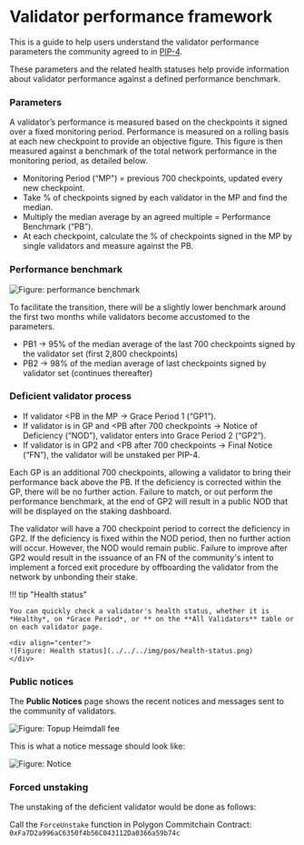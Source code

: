 
# Validator performance framework

This is a guide to help users understand the validator performance parameters the community agreed to in [PIP-4](https://snapshot.org/#/polygonvalidators.eth/proposal/0x1e9d79b6406870ebd0b66ac256b59012f97f3f4d652052681c6fb1077e251804).

These parameters and the related health statuses help provide information about validator performance against a defined performance benchmark.


### Parameters

A validator’s performance is measured based on the checkpoints it signed over a fixed monitoring period. Performance is measured on a rolling basis at each new checkpoint to provide an objective figure. This figure is then measured against a benchmark of the total network performance in the monitoring period, as detailed below.

* Monitoring Period (“MP") = previous 700 checkpoints, updated every new checkpoint.
* Take % of checkpoints signed by each validator in the MP and find the median.
* Multiply the median average by an agreed multiple = Performance Benchmark (“PB”).
* At each checkpoint, calculate the % of checkpoints signed in the MP by single validators and measure against the PB.

### Performance benchmark

![Figure: performance benchmark](../../../img/pos/performance-benchmark.png)

To facilitate the transition, there will be a slightly lower benchmark around the first two months while validators become accustomed to the parameters.

* PB1 → 95% of the median average of the last 700 checkpoints signed by the validator set (first 2,800 checkpoints)
* PB2 → 98% of the median average of last checkpoints signed by validator set (continues thereafter)

### Deficient validator process

* If validator <PB in the MP → Grace Period 1 (“GP1”).
* If validator is in GP and <PB after 700 checkpoints → Notice of Deficiency (“NOD”), validator enters into Grace Period 2 (“GP2”).
* If validator is in GP2 and <PB after 700 checkpoints → Final Notice (“FN”), the validator will be unstaked per PIP-4.

Each GP is an additional 700 checkpoints, allowing a validator to bring their performance back above the PB. If the deficiency is corrected within the GP, there will be no further action. Failure to match, or out perform the performance benchmark, at the end of GP2 will result in a public NOD that will be displayed on the staking dashboard.

The validator will have a 700 checkpoint period to correct the deficiency in GP2. If the deficiency is fixed within the NOD period, then no further action will occur. However, the NOD would remain public. Failure to improve after GP2 would result in the issuance of an FN of the community's intent to implement a forced exit procedure by offboarding the validator from the network by unbonding their stake.

!!! tip "Health status"

    You can quickly check a validator's health status, whether it is *Healthy*, on *Grace Period*, or ** on the **All Validators** table or on each validator page.

    <div align="center">
    ![Figure: Health status](../../../img/pos/health-status.png)
    </div>


### Public notices

The **Public Notices** page shows the recent notices and messages sent to the community of validators.

![Figure: Topup Heimdall fee](../../../img/pos/public-notices.png)

This is what a notice message should look like:

![Figure: Notice](../../../img/pos/notice.png)


### Forced unstaking

The unstaking of the deficient validator would be done as follows:

Call the `ForceUnstake` function in Polygon Commitchain Contract: `0xFa7D2a996aC6350f4b56C043112Da0366a59b74c`
